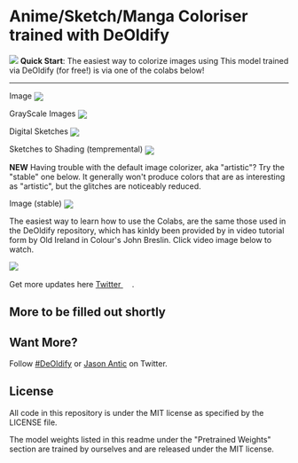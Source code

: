
# Anime/Sketch/Manga Coloriser trained with DeOldify
![](https://i.imgur.com/UnAsqFr.jpg)
**Quick Start**: The easiest way to colorize images using This model trained via DeOldify (for free!) is via one of the colabs below!

----------------------------

Image  [<img src="https://colab.research.google.com/assets/colab-badge.svg" align="center">](https://colab.research.google.com/github/Dakini/AnimeColorDeOldify/blob/master/ImageColorizerColab.ipynb) 

GrayScale Images [<img src="https://colab.research.google.com/assets/colab-badge.svg" align="center">](https://colab.research.google.com/github/Dakini/AnimeColorDeOldify/blob/master/ImageColorizerColabGrayScale.ipynb)

Digital Sketches [<img src="https://colab.research.google.com/assets/colab-badge.svg" align="center">](https://colab.research.google.com/github/Dakini/AnimeColorDeOldify/blob/master/ImageColorizerColabSketch.ipynb)

Sketches to Shading (tempremental) [<img src="https://colab.research.google.com/assets/colab-badge.svg" align="center">](https://colab.research.google.com/github/Dakini/AnimeColorDeOldify/blob/master/ImageColorizerColabSketch2Gray.ipynb)


**NEW** Having trouble with the default image colorizer, aka "artistic"?  Try the "stable" one below.  It generally won't produce colors that are as interesting as "artistic", but the glitches are noticeably reduced.  

Image (stable) [<img src="https://colab.research.google.com/assets/colab-badge.svg" align="center">](https://colab.research.google.com/github/jantic/DeOldify/blob/master/ImageColorizerColabStable.ipynb)

The easiest way to learn how to use the Colabs, are the same those used in the DeOldify repository, which has kinldy been provided by  in video tutorial form by Old Ireland in Colour's John Breslin. Click video image below to watch.

[![](http://img.youtube.com/vi/VaEl0faDw38/0.jpg)](http://www.youtube.com/watch?v=VaEl0faDw38)

Get more updates here [Twitter <img src="resource_images/Twitter_Social_Icon_Rounded_Square_Color.svg" width="16">](https://twitter.com/CpnTaters).

## More to be filled out shortly

## Want More?

Follow [#DeOldify](https://twitter.com/search?q=%23Deoldify) or [Jason Antic](https://twitter.com/citnaj) on Twitter.

## License

All code in this repository is under the MIT license as specified by the LICENSE file.

The model weights listed in this readme under the "Pretrained Weights" section are trained by ourselves and are released under the MIT license.

